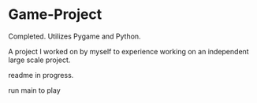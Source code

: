 # Game-Project
Completed. Utilizes Pygame and Python.

A project I worked on by myself to experience working on an independent large scale project.

readme in progress.

run main to play
